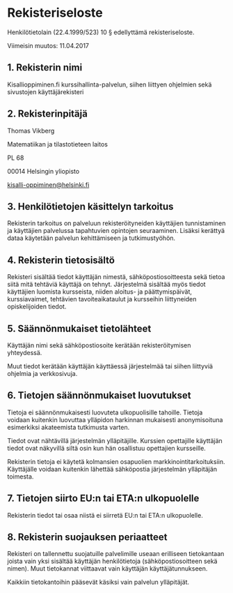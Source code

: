 # Rekisteriseloste
Henkilötietolain (22.4.1999/523) 10 § edellyttämä rekisteriseloste.

Viimeisin muutos: 11.04.2017

## 1. Rekisterin nimi
Kisallioppiminen.fi kurssihallinta-palvelun, siihen liittyen ohjelmien sekä sivustojen käyttäjärekisteri

## 2. Rekisterinpitäjä
Thomas Vikberg

Matematiikan ja tilastotieteen laitos

PL 68

00014 Helsingin yliopisto

kisalli-oppiminen@helsinki.fi

## 3. Henkilötietojen käsittelyn tarkoitus
Rekisterin tarkoitus on palveluun rekisteröityneiden käyttäjien tunnistaminen ja käyttäjien palvelussa tapahtuvien opintojen seuraaminen. Lisäksi kerättyä dataa käytetään palvelun kehittämiseen ja tutkimustyöhön.

## 4. Rekisterin tietosisältö
Rekisteri sisältää tiedot käyttäjän nimestä, sähköpostiosoitteesta sekä tietoa siitä mitä tehtäviä käyttäjä on tehnyt. Järjestelmä sisältää myös tiedot käyttäjien luomista kursseista, niiden aloitus- ja päättymispäivät, kurssiavaimet, tehtävien tavoiteaikataulut ja kursseihin liittyneiden opiskelijoiden tiedot.

## 5. Säännönmukaiset tietolähteet
Käyttäjän nimi sekä sähköpostiosoite kerätään rekisteröitymisen yhteydessä.

Muut tiedot kerätään käyttäjän käyttäessä järjestelmää tai siihen liittyviä ohjelmia ja verkkosivuja. 

## 6. Tietojen säännönmukaiset luovutukset
Tietoja ei säännönmukaisesti luovuteta ulkopuolisille tahoille. Tietoja voidaan kuitenkin luovuttaa ylläpidon harkinnan mukaisesti anonymisoituna esimerkiksi akateemista tutkimusta varten.

Tiedot ovat nähtävillä järjestelmän ylläpitäjille. Kurssien opettajille käyttäjän tiedot ovat näkyvillä siltä osin kun hän osallistuu opettajien kursseille.

Rekisterin tietoja ei käytetä kolmansien osapuolien markkinointitarkoituksiin. Käyttäjälle voidaan kuitenkin lähettää sähköpostia järjestelmän ylläpitäjän toimesta.

## 7. Tietojen siirto EU:n tai ETA:n ulkopuolelle
Rekisterin tiedot tai osaa niistä ei siirretä EU:n tai ETA:n ulkopuolelle.

## 8. Rekisterin suojauksen periaatteet
Rekisteri on tallennettu suojatuille palvelimille useaan erilliseen tietokantaan joista vain yksi sisältää käyttäjän henkilötietoja (sähköpostiosoitteen sekä nimen). Muut tietokannat viittaavat vain käyttäjän käyttäjätunnukseen.

Kaikkiin tietokantoihin pääsevät käsiksi vain palvelun ylläpitäjät.
